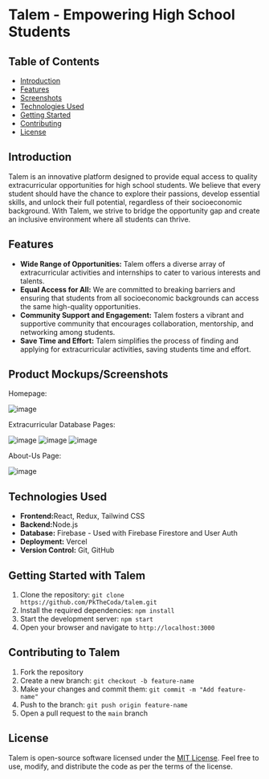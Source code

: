 <!DOCTYPE html>
<html>

<body>
  <h1>Talem - Empowering High School Students</h1>

  <h2>Table of Contents</h2>
  <ul>
    <li><a href="#introduction">Introduction</a></li>
    <li><a href="#features">Features</a></li>
    <li><a href="#screenshots">Screenshots</a></li>
    <li><a href="#technologies-used">Technologies Used</a></li>
    <li><a href="#getting-started">Getting Started</a></li>
    <li><a href="#contributing">Contributing</a></li>
    <li><a href="#license">License</a></li>
  </ul>
  
  <h2 id="introduction">Introduction</h2>
  <p>
    Talem is an innovative platform designed to provide equal access to quality extracurricular opportunities for high school students. We believe that every student should have the chance to explore their passions, develop essential skills, and unlock their full potential, regardless of their socioeconomic background. With Talem, we strive to bridge the opportunity gap and create an inclusive environment where all students can thrive.
  </p>

  <h2 id="features">Features</h2>
  <ul>
    <li><strong>Wide Range of Opportunities:</strong> Talem offers a diverse array of extracurricular activities and internships to cater to various interests and talents.</li>
    <li><strong>Equal Access for All:</strong> We are committed to breaking barriers and ensuring that students from all socioeconomic backgrounds can access the same high-quality opportunities.</li>
    <li><strong>Community Support and Engagement:</strong> Talem fosters a vibrant and supportive community that encourages collaboration, mentorship, and networking among students.</li>
    <li><strong>Save Time and Effort:</strong> Talem simplifies the process of finding and applying for extracurricular activities, saving students time and effort.</li>
  </ul>

  <h2 id="screenshots">Product Mockups/Screenshots</h2>
  
  Homepage:

  ![image](https://github.com/PkTheCoda/talem-app/assets/107774675/cd09bc22-015f-4ad8-849e-cac76c799bef)

  Extracurricular Database Pages:
  
  ![image](https://github.com/PkTheCoda/talem-app/assets/107774675/439dd9be-9771-4aad-a72d-1304b7f54cca)
  ![image](https://github.com/PkTheCoda/talem-app/assets/107774675/d6b25244-9c56-455e-a746-0b718ad47b08)
  ![image](https://github.com/PkTheCoda/talem-app/assets/107774675/bffb9179-088a-4973-90f4-e715b9c1eeb4)

  About-Us Page:
  
  ![image](https://github.com/PkTheCoda/talem-app/assets/107774675/9763a8f0-6264-4d21-8c0b-9b5a1b24da2f)


  <h2 id="technologies-used">Technologies Used</h2>
  <ul>
    <li><strong>Frontend:</strong>React, Redux, Tailwind CSS</li>
    <li><strong>Backend:</strong>Node.js</li>
    <li><strong>Database:</strong> Firebase - Used with Firebase Firestore and User Auth</li>
    <li><strong>Deployment:</strong> Vercel</li>
    <li><strong>Version Control:</strong> Git, GitHub</li>
  </ul>

  <h2 id="getting-started">Getting Started with Talem</h2>
  <ol>
    <li>Clone the repository: <code>git clone https://github.com/PkTheCoda/talem.git</code></li>
    <li>Install the required dependencies: <code>npm install</code></li>
    <li>Start the development server: <code>npm start</code></li>
    <li>Open your browser and navigate to <code>http://localhost:3000</code></li>
  </ol>

  <h2 id="contributing">Contributing to Talem</h2>
  <ol>
    <li>Fork the repository</li>
    <li>Create a new branch: <code>git checkout -b feature-name</code></li>
    <li>Make your changes and commit them: <code>git commit -m "Add feature-name"</code></li>
    <li>Push to the branch: <code>git push origin feature-name</code></li>
    <li>Open a pull request to the <code>main</code> branch</li>
  </ol>

  <h2 id="license">License</h2>
  <p>Talem is open-source software licensed under the <a href="LICENSE">MIT License</a>. Feel free to use, modify, and distribute the code as per the terms of the license.</p>
</body>
</html>

